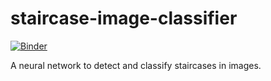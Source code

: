 # staircase-image-classifier

[![Binder](https://mybinder.org/badge_logo.svg)](https://mybinder.org/v2/gh/BrandonTang89/Staircase-Image-Classifier/master?filepath=Stairs_Prediction.ipynb)

A neural network to detect and classify staircases in images.

